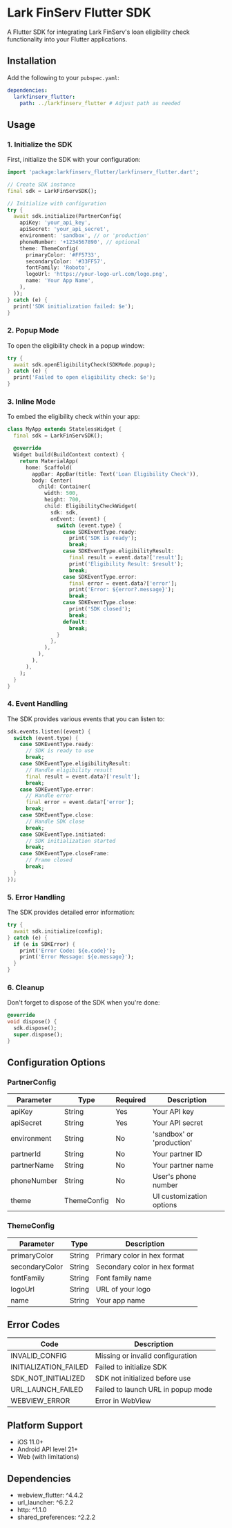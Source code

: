 # Lark FinServ Flutter SDK

A Flutter SDK for integrating Lark FinServ's loan eligibility check functionality into your Flutter applications.

## Installation

Add the following to your `pubspec.yaml`:

```yaml
dependencies:
  larkfinserv_flutter:
    path: ../larkfinserv_flutter # Adjust path as needed
```

## Usage

### 1. Initialize the SDK

First, initialize the SDK with your configuration:

```dart
import 'package:larkfinserv_flutter/larkfinserv_flutter.dart';

// Create SDK instance
final sdk = LarkFinServSDK();

// Initialize with configuration
try {
  await sdk.initialize(PartnerConfig(
    apiKey: 'your_api_key',
    apiSecret: 'your_api_secret',
    environment: 'sandbox', // or 'production'
    phoneNumber: '+1234567890', // optional
    theme: ThemeConfig(
      primaryColor: '#FF5733',
      secondaryColor: '#33FF57',
      fontFamily: 'Roboto',
      logoUrl: 'https://your-logo-url.com/logo.png',
      name: 'Your App Name',
    ),
  ));
} catch (e) {
  print('SDK initialization failed: $e');
}
```

### 2. Popup Mode

To open the eligibility check in a popup window:

```dart
try {
  await sdk.openEligibilityCheck(SDKMode.popup);
} catch (e) {
  print('Failed to open eligibility check: $e');
}
```

### 3. Inline Mode

To embed the eligibility check within your app:

```dart
class MyApp extends StatelessWidget {
  final sdk = LarkFinServSDK();

  @override
  Widget build(BuildContext context) {
    return MaterialApp(
      home: Scaffold(
        appBar: AppBar(title: Text('Loan Eligibility Check')),
        body: Center(
          child: Container(
            width: 500,
            height: 700,
            child: EligibilityCheckWidget(
              sdk: sdk,
              onEvent: (event) {
                switch (event.type) {
                  case SDKEventType.ready:
                    print('SDK is ready');
                    break;
                  case SDKEventType.eligibilityResult:
                    final result = event.data?['result'];
                    print('Eligibility Result: $result');
                    break;
                  case SDKEventType.error:
                    final error = event.data?['error'];
                    print('Error: ${error?.message}');
                    break;
                  case SDKEventType.close:
                    print('SDK closed');
                    break;
                  default:
                    break;
                }
              },
            ),
          ),
        ),
      ),
    );
  }
}
```

### 4. Event Handling

The SDK provides various events that you can listen to:

```dart
sdk.events.listen((event) {
  switch (event.type) {
    case SDKEventType.ready:
      // SDK is ready to use
      break;
    case SDKEventType.eligibilityResult:
      // Handle eligibility result
      final result = event.data?['result'];
      break;
    case SDKEventType.error:
      // Handle error
      final error = event.data?['error'];
      break;
    case SDKEventType.close:
      // Handle SDK close
      break;
    case SDKEventType.initiated:
      // SDK initialization started
      break;
    case SDKEventType.closeFrame:
      // Frame closed
      break;
  }
});
```

### 5. Error Handling

The SDK provides detailed error information:

```dart
try {
  await sdk.initialize(config);
} catch (e) {
  if (e is SDKError) {
    print('Error Code: ${e.code}');
    print('Error Message: ${e.message}');
  }
}
```

### 6. Cleanup

Don't forget to dispose of the SDK when you're done:

```dart
@override
void dispose() {
  sdk.dispose();
  super.dispose();
}
```

## Configuration Options

### PartnerConfig

| Parameter   | Type        | Required | Description               |
| ----------- | ----------- | -------- | ------------------------- |
| apiKey      | String      | Yes      | Your API key              |
| apiSecret   | String      | Yes      | Your API secret           |
| environment | String      | No       | 'sandbox' or 'production' |
| partnerId   | String      | No       | Your partner ID           |
| partnerName | String      | No       | Your partner name         |
| phoneNumber | String      | No       | User's phone number       |
| theme       | ThemeConfig | No       | UI customization options  |

### ThemeConfig

| Parameter      | Type   | Description                   |
| -------------- | ------ | ----------------------------- |
| primaryColor   | String | Primary color in hex format   |
| secondaryColor | String | Secondary color in hex format |
| fontFamily     | String | Font family name              |
| logoUrl        | String | URL of your logo              |
| name           | String | Your app name                 |

## Error Codes

| Code                  | Description                        |
| --------------------- | ---------------------------------- |
| INVALID_CONFIG        | Missing or invalid configuration   |
| INITIALIZATION_FAILED | Failed to initialize SDK           |
| SDK_NOT_INITIALIZED   | SDK not initialized before use     |
| URL_LAUNCH_FAILED     | Failed to launch URL in popup mode |
| WEBVIEW_ERROR         | Error in WebView                   |

## Platform Support

- iOS 11.0+
- Android API level 21+
- Web (with limitations)

## Dependencies

- webview_flutter: ^4.4.2
- url_launcher: ^6.2.2
- http: ^1.1.0
- shared_preferences: ^2.2.2
